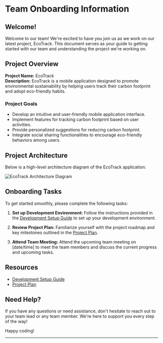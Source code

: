 # Team Onboarding Information

## Welcome!

Welcome to our team! We're excited to have you join us as we work on our latest project, EcoTrack. This document serves as your guide to getting started with our team and understanding the project we're working on.

## Project Overview

**Project Name:** EcoTrack  
**Description:** EcoTrack is a mobile application designed to promote environmental sustainability by helping users track their carbon footprint and adopt eco-friendly habits.

### Project Goals

- Develop an intuitive and user-friendly mobile application interface.
- Implement features for tracking carbon footprint based on user activities.
- Provide personalized suggestions for reducing carbon footprint.
- Integrate social sharing functionalities to encourage eco-friendly behaviors among users.

## Project Architecture

Below is a high-level architecture diagram of the EcoTrack application:

![EcoTrack Architecture Diagram]([https://example.com/ecotrack_architecture_diagram.png](https://docs.appdynamics.com/sap/files/en/126231575/293273886/1/1685428845000/image2023-4-3_14-37-7.png))

## Onboarding Tasks

To get started smoothly, please complete the following tasks:

1. **Set up Development Environment:** Follow the instructions provided in the [Development Setup Guide](https://example.com/development_setup_guide) to set up your development environment.
   
2. **Review Project Plan:** Familiarize yourself with the project roadmap and key milestones outlined in the [Project Plan](https://example.com/project_plan).
   
3. **Attend Team Meeting:** Attend the upcoming team meeting on [date/time] to meet the team members and discuss the current progress and upcoming tasks.

## Resources

- [Development Setup Guide](https://example.com/development_setup_guide)
- [Project Plan](https://example.com/project_plan)

## Need Help?

If you have any questions or need assistance, don't hesitate to reach out to your team lead or any team member. We're here to support you every step of the way!

Happy coding!

---

